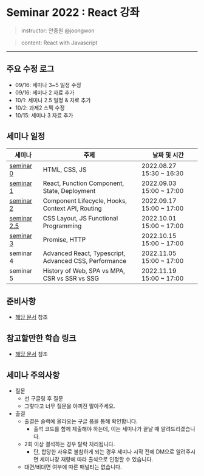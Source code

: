 # Seminar 2022 : React 강좌

> instructor: 안중원 @joongwon

> content: React with Javascript

---

## 주요 수정 로그
* 09/16: 세미나 3~5 일정 수정
* 09/16: 세미나 2 자료 추가
* 10/1: 세미나 2.5 일정 & 자료 추가
* 10/2: 과제2 스펙 수정
* 10/15: 세미나 3 자료 추가

## 세미나 일정

| 세미나                        | 주제                                                    | 날짜 및 시간                  |
|----------------------------|-------------------------------------------------------|--------------------------|
| [seminar 0](seminar-0)     | HTML, CSS, JS                                         | 2022.08.27 15:30 ~ 16:30 |
| [seminar 1](seminar-1)     | React, Function Component, State, Deployment          | 2022.09.03 15:00 ~ 17:00 |
| [seminar 2](seminar-2)     | Component Lifecycle, Hooks, Context API, Routing      | 2022.09.17 15:00 ~ 17:00 |
| [seminar 2.5](seminar-2.5) | CSS Layout, JS Functional Programming                 | 2022.10.01 15:00 ~ 17:00 |
| [seminar 3](seminar-3)     | Promise, HTTP                                         | 2022.10.15 15:00 ~ 17:00 |
| seminar 4                  | Advanced React, Typescript, Advanced CSS, Performance | 2022.11.05 15:00 ~ 17:00 |
| seminar 5                  | History of Web, SPA vs MPA, CSR vs SSR vs SSG         | 2022.11.19 15:00 ~ 17:00 |

## 준비사항

* [해당 문서](./requirement.md) 참조

## 참고할만한 학습 링크

* [해당 문서](./study-links.md) 참조

## 세미나 주의사항

- 질문
    - 선 구글링 후 질문
    - 그렇다고 너무 질문을 아끼진 말아주세요.
- 출결
  - 출결은 슬랙에 올라오는 구글 폼을 통해 확인합니다.
    - 출석 코드를 함께 제출해야 하는데, 이는 세미나가 끝날 때 알려드리겠습니다.
  - 2회 이상 결석하는 경우 탈락 처리됩니다.
    - 단, 합당한 사유로 불참하게 되는 경우 세미나 시작 전에 DM으로 알려주시면 세미나장 재량에 따라 출석으로 인정할 수 있습니다.
  - 대면/비대면 여부에 따른 패널티는 없습니다.
